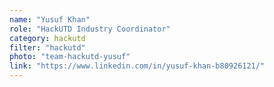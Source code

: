 ```yaml
---
name: "Yusuf Khan"
role: "HackUTD Industry Coordinator"
category: hackutd
filter: "hackutd"
photo: "team-hackutd-yusuf"
link: "https://www.linkedin.com/in/yusuf-khan-b80926121/"
---
```

